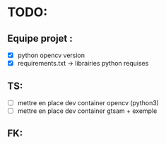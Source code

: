 # TODO:
## Equipe projet :
- [X] python opencv version
- [X] requirements.txt -> librairies python requises

## TS:
- [ ] mettre en place dev container opencv (python3)
- [ ] mettre en place dev container gtsam + exemple

## FK: